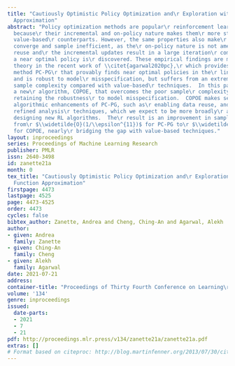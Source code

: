 ```yaml
---
title: "Cautiously Optimistic Policy Optimization and\r Exploration with Linear Function
  Approximation"
abstract: "Policy optimization methods are popular\r reinforcement learning (RL) algorithms,
  because\r their incremental and on-policy nature makes them\r more stable than the
  value-based\r counterparts. However, the same properties also make\r them slow to
  converge and sample inefficient, as the\r on-policy nature is not amenable to data
  reuse and\r the incremental updates result in a large iteration\r complexity before
  a near optimal policy is\r discovered. These empirical findings are mirrored in\r
  theory in the recent work of \\citet{agarwal2020pc},\r which provides a policy optimization
  method PC-PG\r that provably finds near optimal policies in the\r linear MDP model
  and is robust to model\r misspecification, but suffers from an extremely poor\r
  sample complexity compared with value-based\r techniques.  In this paper, we propose
  a new\r algorithm, COPOE, that overcomes the poor sample\r complexity of PC-PG while
  retaining the robustness\r to model misspecification.  COPOE makes several\r important
  algorithmic enhancements of PC-PG, such as\r enabling data reuse, and uses more
  refined analysis\r techniques, which we expect to be more broadly\r applicable to
  designing new RL algorithms.  The\r result is an improvement in sample complexity
  from\r $\\widetilde{O}(1/\\epsilon^{11})$ for PC-PG to\r $\\widetilde{O}(1/\\epsilon^3)$
  for COPOE, nearly\r bridging the gap with value-based techniques."
layout: inproceedings
series: Proceedings of Machine Learning Research
publisher: PMLR
issn: 2640-3498
id: zanette21a
month: 0
tex_title: "Cautiously Optimistic Policy Optimization and\r Exploration with Linear
  Function Approximation"
firstpage: 4473
lastpage: 4525
page: 4473-4525
order: 4473
cycles: false
bibtex_author: Zanette, Andrea and Cheng, Ching-An and Agarwal, Alekh
author:
- given: Andrea
  family: Zanette
- given: Ching-An
  family: Cheng
- given: Alekh
  family: Agarwal
date: 2021-07-21
address:
container-title: "Proceedings of Thirty Fourth Conference on Learning\r Theory"
volume: '134'
genre: inproceedings
issued:
  date-parts:
  - 2021
  - 7
  - 21
pdf: http://proceedings.mlr.press/v134/zanette21a/zanette21a.pdf
extras: []
# Format based on citeproc: http://blog.martinfenner.org/2013/07/30/citeproc-yaml-for-bibliographies/
---
```


